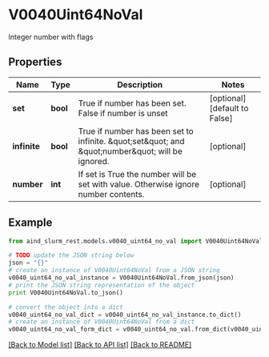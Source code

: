 # V0040Uint64NoVal

Integer number with flags

## Properties

Name | Type | Description | Notes
------------ | ------------- | ------------- | -------------
**set** | **bool** | True if number has been set. False if number is unset | [optional] [default to False]
**infinite** | **bool** | True if number has been set to infinite. \&quot;set\&quot; and \&quot;number\&quot; will be ignored. | [optional] 
**number** | **int** | If set is True the number will be set with value. Otherwise ignore number contents. | [optional] 

## Example

```python
from aind_slurm_rest.models.v0040_uint64_no_val import V0040Uint64NoVal

# TODO update the JSON string below
json = "{}"
# create an instance of V0040Uint64NoVal from a JSON string
v0040_uint64_no_val_instance = V0040Uint64NoVal.from_json(json)
# print the JSON string representation of the object
print V0040Uint64NoVal.to_json()

# convert the object into a dict
v0040_uint64_no_val_dict = v0040_uint64_no_val_instance.to_dict()
# create an instance of V0040Uint64NoVal from a dict
v0040_uint64_no_val_form_dict = v0040_uint64_no_val.from_dict(v0040_uint64_no_val_dict)
```
[[Back to Model list]](../README.md#documentation-for-models) [[Back to API list]](../README.md#documentation-for-api-endpoints) [[Back to README]](../README.md)


